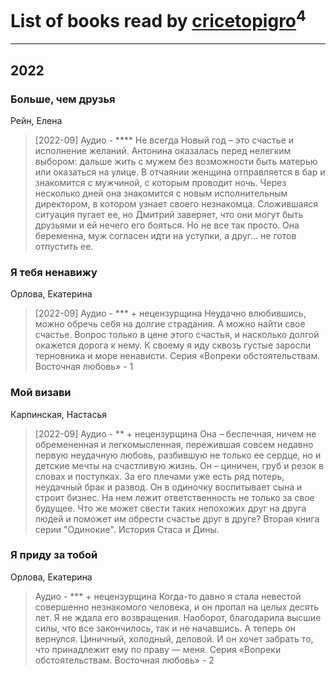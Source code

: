 # List of books read by [cricetopigro](http://vk.com/id189877867)<sup>4</sup>
---

## 2022

### Больше, чем друзья
Рейн, Елена
> [2022-09] Аудио - ****
> Не всегда Новый год – это счастье и исполнение желаний. Антонина оказалась перед нелегким выбором: дальше жить с мужем без возможности быть матерью или оказаться на улице. В отчаянии женщина отправляется в бар и знакомится с мужчиной, с которым проводит ночь. Через несколько дней она знакомится с новым исполнительным директором, в котором узнает своего незнакомца. Сложившаяся ситуация пугает ее, но Дмитрий заверяет, что они могут быть друзьями и ей нечего его бояться.
> Но не все так просто. Она беременна, муж согласен идти на уступки, а друг… не готов отпустить ее.


### Я тебя ненавижу
Орлова, Екатерина
> [2022-09] Аудио - *** + нецензурщина
> Неудачно влюбившись, можно обречь себя на долгие страдания. А можно найти свое счастье. Вопрос только в цене этого счастья, и насколько долгой окажется дорога к нему. К своему я иду сквозь густые заросли терновника и море ненависти.
> Серия «Вопреки обстоятельствам. Восточная любовь» - 1


### Мой визави
Карпинская, Настасья
> [2022-09] Аудио - ** + нецензурщина
> Она – беспечная, ничем не обремененная и легкомысленная, пережившая совсем недавно первую неудачную любовь, разбившую не только ее сердце, но и детские мечты на счастливую жизнь. Он – циничен, груб и резок в словах и поступках. За его плечами уже есть ряд потерь, неудачный брак и развод. Он в одиночку воспитывает сына и строит бизнес. На нем лежит ответственность не только за свое будущее. Что же может свести таких непохожих друг на друга людей и поможет им обрести счастье друг в друге? Вторая книга серии "Одинокие". История Стаса и Дины.


### Я приду за тобой
Орлова, Екатерина
> Аудио - *** + нецензурщина
> Когда-то давно я стала невестой совершенно незнакомого человека, и он пропал на целых десять лет. Я не ждала его возвращения. Наоборот, благодарила высшие силы, что все закончилось, так и не начавшись. А теперь он вернулся. Циничный, холодный, деловой. И он хочет забрать то, что принадлежит ему по праву — меня.
> Серия «Вопреки обстоятельствам. Восточная любовь» - 2




